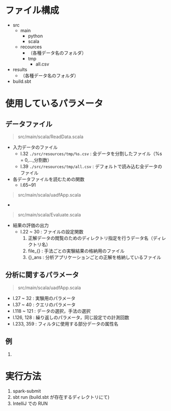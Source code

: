 # ファイル構成
- src
    - main
        - python
        - scala
    - recources
        - （各種データ名のフォルダ）
        - tmp
            - all.csv 
- results
    - （各種データ名のフォルダ）
- build.sbt

# 使用しているパラメータ
## データファイル
> src/main/scala/ReadData.scala
* 入力データのファイル
    - l.32 `./src/resources/tmp/%s.csv` :  全データを分割したファイル（%s = 0,...,分割数）
    - l.39 `./src/resources/tmp/all.csv` : デフォルトで読み込む全データのファイル
* 各データファイルを読むための関数
    - l.65~91

> src/main/scala/uadfApp.scala
* 

> src/main/scala/Evaluate.scala
* 結果の評価の出力
    - l.22 ~ 30 : ファイルの設定関数
        1. 正解データの閲覧のためのディレクトリ指定を行うデータ名（ディレクトリ名）
        2. file_{} : 手法ごとの実験結果の格納用のファイル
        3. {}_ans : 分析アプリケーションごとの正解を格納しているファイル

## 分析に関するパラメータ
> src/main/scala/uadfApp.scala
* l.27 ~ 32 : 実験用のパラメータ
* l.37 ~ 40 : クエリのパラメータ
* l.118 ~ 121 : データの選択，手法の選択
* l.126, 128 : 繰り返しのパラメータ，同じ設定での計測回数
* l.233, 359 : フィルタに使用する部分データの属性名

## 例
1. 

# 実行方法
1. spark-submit 
2. sbt run (build.sbt が存在するディレクトリにて)
3. IntelliJ での RUN